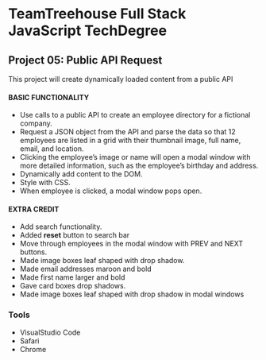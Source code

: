 # TeamTreehouse Full Stack JavaScript TechDegree
## Project 05: Public API Request
This project will create dynamically loaded content from a public API


#### BASIC FUNCTIONALITY
- Use calls to a public API to create an employee directory for a fictional company.
- Request a JSON object from the API and parse the data so that 12 employees are listed in a grid with their thumbnail image, full name, email, and location.
- Clicking the employee’s image or name will open a modal window with more detailed information, such as the employee’s birthday and address.
- Dynamically add content to the DOM.
- Style with CSS.
- When employee is clicked, a modal window pops open.

#### EXTRA CREDIT
- Add search functionality.
- Added **reset** button to search bar
- Move through employees in the modal window with PREV and NEXT buttons.
- Made image boxes leaf shaped with drop shadow.
- Made email addresses maroon and bold
- Made first name larger and bold
- Gave card boxes drop shadows.
- Made image boxes leaf shaped with drop shadow in modal windows

### Tools
- VisualStudio Code
- Safari
- Chrome
